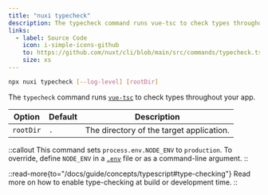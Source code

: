 ```yaml
---
title: "nuxi typecheck"
description: The typecheck command runs vue-tsc to check types throughout your app.
links:
  - label: Source Code
    icon: i-simple-icons-github
    to: https://github.com/nuxt/cli/blob/main/src/commands/typecheck.ts
    size: xs
---
```


```bash [Terminal]
npx nuxi typecheck [--log-level] [rootDir]
```

The `typecheck` command runs [`vue-tsc`](https://github.com/vuejs/language-tools/tree/master/packages/vue-tsc) to check types throughout your app.

Option        | Default          | Description
-------------------------|-----------------|------------------
`rootDir` | `.` | The directory of the target application.

::callout
This command sets `process.env.NODE_ENV` to `production`. To override, define `NODE_ENV` in a [`.env`](/docs/guide/directory-structure/env) file or as a command-line argument.
::

::read-more{to="/docs/guide/concepts/typescript#type-checking"}
Read more on how to enable type-checking at build or development time.
::

